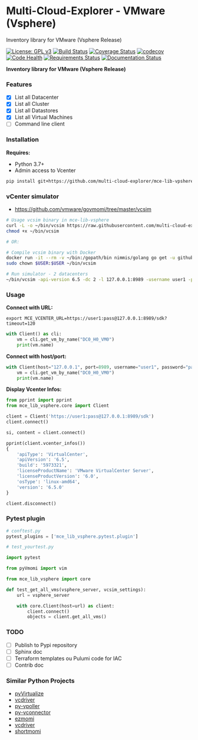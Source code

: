 # Multi-Cloud-Explorer - VMware (Vsphere)

Inventory library for VMware (Vsphere Release)

[![License: GPL v3](https://img.shields.io/badge/License-GPLv3-blue.svg)](https://www.gnu.org/licenses/gpl-3.0)
[![Build Status](https://travis-ci.org/multi-cloud-explorer/mce-lib-vsphere.svg)](https://travis-ci.org/multi-cloud-explorer/mce-lib-vsphere)
[![Coverage Status](https://coveralls.io/repos/github/multi-cloud-explorer/mce-lib-vsphere/badge.svg?branch=master)](https://coveralls.io/github/multi-cloud-explorer/mce-lib-vsphere?branch=master)
[![codecov](https://codecov.io/gh/multi-cloud-explorer/mce-lib-vsphere/branch/master/graph/badge.svg)](https://codecov.io/gh/multi-cloud-explorer/mce-lib-vsphere)
[![Code Health](https://landscape.io/github/multi-cloud-explorer/mce-lib-vsphere/master/landscape.svg?style=flat)](https://landscape.io/github/multi-cloud-explorer/mce-lib-vsphere/master)
[![Requirements Status](https://requires.io/github/multi-cloud-explorer/mce-lib-vsphere/requirements.svg?branch=master)](https://requires.io/github/multi-cloud-explorer/mce-lib-vsphere/requirements/?branch=master)
[![Documentation Status](https://readthedocs.org/projects/mce-lib-vpshere/badge/?version=latest&style=flat-square)](https://mce-lib-vpshere.readthedocs.org)

**Inventory library for VMware (Vsphere Release)**

### Features

- [X] List all Datacenter
- [X] List all Cluster
- [X] List all Datastores
- [X] List all Virtual Machines
- [ ] Command line client

### Installation

**Requires:**

- Python 3.7+
- Admin access to Vcenter

```bash
pip install git+https://github.com/multi-cloud-explorer/mce-lib-vpshere.git
```

### vCenter simulator

- https://github.com/vmware/govmomi/tree/master/vcsim

```bash
# Usage vcsim binary in mce-lib-vsphere
curl -L -o ~/bin/vcsim https://raw.githubusercontent.com/multi-cloud-explorer/mce-lib-vpshere/master/tests/utils/vcsim
chmod +x ~/bin/vcsim

# OR:

# Compile vcsim binary with Docker
docker run -it --rm -v ~/bin:/gopath/bin nimmis/golang go get -u github.com/vmware/govmomi/vcsim
sudo chown $USER:$USER ~/bin/vcsim

# Run simulator - 2 datacenters
~/bin/vcsim -api-version 6.5 -dc 2 -l 127.0.0.1:8989 -username user1 -password pass
```

### Usage

**Connect with URL:**

```shell
export MCE_VCENTER_URL=https://user1:pass@127.0.0.1:8989/sdk?timeout=120
```
```python
with Client() as cli:
    vm = cli.get_vm_by_name("DC0_H0_VM0")
    print(vm.name)
```

**Connect with host/port:**

```python
with Client(host="127.0.0.1", port=8989, username="user1", password="pass") as cli:
    vm = cli.get_vm_by_name("DC0_H0_VM0")
    print(vm.name)
```

**Display Vcenter Infos:**

```python
from pprint import pprint
from mce_lib_vsphere.core import Client

client = Client('https://user1:pass@127.0.0.1:8989/sdk')
client.connect()

si, content = client.connect()

pprint(client.vcenter_infos())
{
    'apiType': 'VirtualCenter',
    'apiVersion': '6.5',
    'build': '5973321',
    'licenseProductName': 'VMware VirtualCenter Server',
    'licenseProductVersion': '6.0',
    'osType': 'linux-amd64',
    'version': '6.5.0'
}

client.disconnect()
```
### Pytest plugin

```python
# conftest.py
pytest_plugins = ['mce_lib_vsphere.pytest.plugin']

# test_yourtest.py

import pytest

from pyVmomi import vim

from mce_lib_vsphere import core

def test_get_all_vms(vsphere_server, vcsim_settings):
    url = vsphere_server

    with core.Client(host=url) as client:
        client.connect()
        objects = client.get_all_vms()
```

### TODO

- [ ] Publish to Pypi repository
- [ ] Sphinx doc
- [ ] Terraform templates ou Pulumi code for IAC
- [ ] Contrib doc

### Similar Python Projects

- [pyVirtualize](https://github.com/rocky1109/pyVirtualize)
- [vcdriver](https://github.com/Osirium/vcdriver)
- [py-vpoller](https://github.com/dnaeon/py-vpoller)
- [py-vconnector](https://github.com/dnaeon/py-vconnector)
- [ezmomi](https://github.com/snobear/ezmomi)
- [vcdriver](https://github.com/Lantero/vcdriver)
- [shortmomi](https://github.com/pschmitt/shortmomi)


